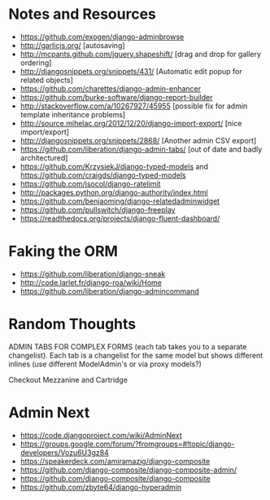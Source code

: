 Notes and Resources
===================

* https://github.com/exogen/django-adminbrowse
* http://garlicjs.org/ [autosaving]
* http://mcpants.github.com/jquery.shapeshift/ [drag and drop for gallery ordering]
* http://djangosnippets.org/snippets/431/ [Automatic edit popup for related objects]
* https://github.com/charettes/django-admin-enhancer
* https://github.com/burke-software/django-report-builder
* http://stackoverflow.com/a/10267927/45955 [possible fix for admin template inheritance problems]
* http://source.mihelac.org/2012/12/20/django-import-export/ [nice import/export]
* http://djangosnippets.org/snippets/2868/ [Another admin CSV export]  
* https://github.com/liberation/django-admin-tabs/ [out of date and badly architectured]
* https://github.com/KrzysiekJ/django-typed-models and https://github.com/craigds/django-typed-models
* https://github.com/jsocol/django-ratelimit
* http://packages.python.org/django-authority/index.html
* https://github.com/benjaoming/django-relatedadminwidget
* https://github.com/pullswitch/django-freeplay
* https://readthedocs.org/projects/django-fluent-dashboard/

Faking the ORM
==============

* https://github.com/liberation/django-sneak
* http://code.larlet.fr/django-roa/wiki/Home
* https://github.com/liberation/django-admincommand


Random Thoughts
===============

ADMIN TABS FOR COMPLEX FORMS
(each tab takes you to a separate changelist). Each tab is a changelist for the same model but shows different inlines (use different ModelAdmin's or via proxy models?)

Checkout Mezzanine and Cartridge

Admin Next
==========

* https://code.djangoproject.com/wiki/AdminNext
* https://groups.google.com/forum/?fromgroups=#!topic/django-developers/Vozu6U3gz84
* https://speakerdeck.com/amiramazig/django-composite
* https://github.com/django-composite/django-composite-admin/
* https://github.com/django-composite/django-composite
* https://github.com/zbyte64/django-hyperadmin
 
